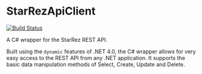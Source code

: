 StarRezApiClient
================

[![Build Status](https://travis-ci.org/StarRez/StarRezApiClient.svg?branch=master)](https://travis-ci.org/StarRez/StarRezApiClient)

A C# wrapper for the StarRez REST API.

Built using the `dynamic` features of .NET 4.0, the C# wrapper allows for very easy access to the REST API from any .NET application. It supports the basic data manipulation methods of Select, Create, Update and Delete.
